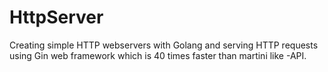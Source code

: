# HttpServer
Creating simple HTTP webservers with Golang and serving HTTP requests using Gin web framework which is 40 times faster than martini like -API.

